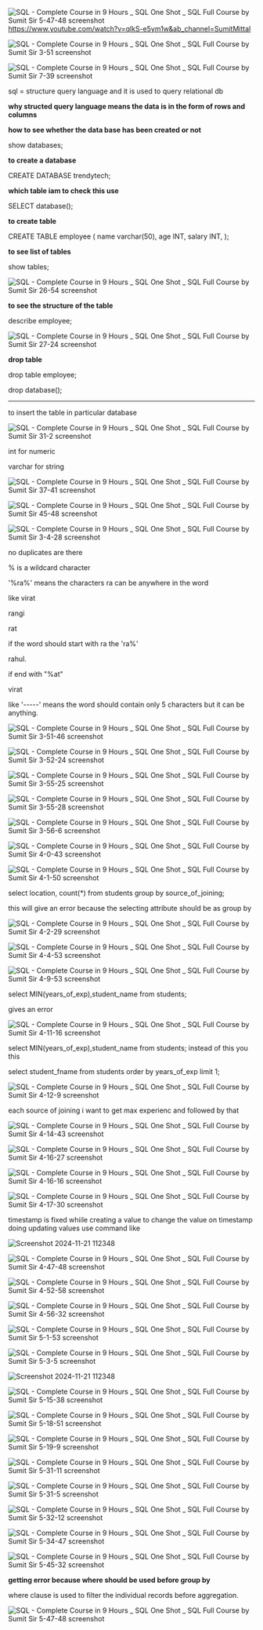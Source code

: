 ![SQL - Complete Course in 9 Hours _ SQL One Shot _ SQL Full Course by Sumit Sir 5-47-48 screenshot](https://github.com/user-attachments/assets/e10f0cb8-4f87-4055-a04a-4819bfb07577)https://www.youtube.com/watch?v=qlkS-e5ym1w&ab_channel=SumitMittal

![SQL - Complete Course in 9 Hours _ SQL One Shot _ SQL Full Course by Sumit Sir 3-51 screenshot](https://github.com/user-attachments/assets/44316bea-bc9d-44ac-89cd-1092c890d7ea)

![SQL - Complete Course in 9 Hours _ SQL One Shot _ SQL Full Course by Sumit Sir 7-39 screenshot](https://github.com/user-attachments/assets/9d10be8d-1802-4501-8eee-9a39e5440674)

sql = structure query language and it is used to query relational db

**why structed query language means the data is in the form of rows and columns**

**how to see whether the data base has been created or not**

show databases;

**to create a database**

CREATE DATABASE trendytech;


**which table iam to check this use**

SELECT database();


**to create table**

CREATE TABLE employee 
(
name varchar(50),
age INT,
salary INT,
);

**to see list of tables**

show tables;

![SQL - Complete Course in 9 Hours _ SQL One Shot _ SQL Full Course by Sumit Sir 26-54 screenshot](https://github.com/user-attachments/assets/b78f503c-54cc-443c-a962-59589db1aafa)


**to see the structure of the table**

describe employee;

![SQL - Complete Course in 9 Hours _ SQL One Shot _ SQL Full Course by Sumit Sir 27-24 screenshot](https://github.com/user-attachments/assets/1b9d062d-e5e6-4f2c-afe4-31c154c2f86f)

**drop table**

drop table employee;

drop database();

---

to insert the table in particular database

![SQL - Complete Course in 9 Hours _ SQL One Shot _ SQL Full Course by Sumit Sir 31-2 screenshot](https://github.com/user-attachments/assets/b94d9c43-0668-4d7f-becc-b3ec241cec9d)



int for numeric

varchar for string


![SQL - Complete Course in 9 Hours _ SQL One Shot _ SQL Full Course by Sumit Sir 37-41 screenshot](https://github.com/user-attachments/assets/e59b9e9d-eb2b-4083-8a46-bfc30d0d516d)


![SQL - Complete Course in 9 Hours _ SQL One Shot _ SQL Full Course by Sumit Sir 45-48 screenshot](https://github.com/user-attachments/assets/17176ad5-ada7-493b-9be6-c1103b258d2c)

![SQL - Complete Course in 9 Hours _ SQL One Shot _ SQL Full Course by Sumit Sir 3-4-28 screenshot](https://github.com/user-attachments/assets/b01e7483-59bf-4ffd-a9bd-6cba696af745)

no duplicates are there

% is a wildcard character

'%ra%' means the characters ra can be anywhere in the word 

like virat

rangi

rat

if the word should start with ra the 'ra%' 

rahul.

if end with "%at"

virat

like '-----'  means the word should contain only 5 characters but it can be anything.

![SQL - Complete Course in 9 Hours _ SQL One Shot _ SQL Full Course by Sumit Sir 3-51-46 screenshot](https://github.com/user-attachments/assets/71591a07-4cef-4731-908b-15bafb019171)

![SQL - Complete Course in 9 Hours _ SQL One Shot _ SQL Full Course by Sumit Sir 3-52-24 screenshot](https://github.com/user-attachments/assets/38f6ba1c-d0f5-438d-bdea-40cfbc0d11ae)

![SQL - Complete Course in 9 Hours _ SQL One Shot _ SQL Full Course by Sumit Sir 3-55-25 screenshot](https://github.com/user-attachments/assets/95a9b95d-3644-497a-a630-aa19869497fa)

![SQL - Complete Course in 9 Hours _ SQL One Shot _ SQL Full Course by Sumit Sir 3-55-28 screenshot](https://github.com/user-attachments/assets/e1d747ff-b1d8-4ee1-86bc-16530cb5e7c5)


![SQL - Complete Course in 9 Hours _ SQL One Shot _ SQL Full Course by Sumit Sir 3-56-6 screenshot](https://github.com/user-attachments/assets/390fd086-db00-4242-96f0-b7574d89c91d)

![SQL - Complete Course in 9 Hours _ SQL One Shot _ SQL Full Course by Sumit Sir 4-0-43 screenshot](https://github.com/user-attachments/assets/0101ff55-8e98-4d91-9474-26af7cfee530)

![SQL - Complete Course in 9 Hours _ SQL One Shot _ SQL Full Course by Sumit Sir 4-1-50 screenshot](https://github.com/user-attachments/assets/74191921-d5d8-42bc-a742-3503247c1724)


select location, count(*) from students group by source_of_joining;

this will give an error because the selecting attribute should be as group by

![SQL - Complete Course in 9 Hours _ SQL One Shot _ SQL Full Course by Sumit Sir 4-2-29 screenshot](https://github.com/user-attachments/assets/2f572488-ea6d-4732-9663-639206f28e2d)

![SQL - Complete Course in 9 Hours _ SQL One Shot _ SQL Full Course by Sumit Sir 4-4-53 screenshot](https://github.com/user-attachments/assets/48545830-bf9b-4b21-bd06-c512fa46a22a)

![SQL - Complete Course in 9 Hours _ SQL One Shot _ SQL Full Course by Sumit Sir 4-9-53 screenshot](https://github.com/user-attachments/assets/2beff95f-0d50-4c80-8177-8c5e6d2f22db)

select MIN(years_of_exp),student_name from students; 

gives an error

![SQL - Complete Course in 9 Hours _ SQL One Shot _ SQL Full Course by Sumit Sir 4-11-16 screenshot](https://github.com/user-attachments/assets/250e2fb5-f0f0-47c8-b68b-25b45c1cc5a1)

select MIN(years_of_exp),student_name from students; instead of this you this

select student_fname from students order by years_of_exp limit 1;


![SQL - Complete Course in 9 Hours _ SQL One Shot _ SQL Full Course by Sumit Sir 4-12-9 screenshot](https://github.com/user-attachments/assets/4957b6e7-6558-49fd-ae86-d1a37a554e4b)


each source of joining i want to get max experienc and followed by that

![SQL - Complete Course in 9 Hours _ SQL One Shot _ SQL Full Course by Sumit Sir 4-14-43 screenshot](https://github.com/user-attachments/assets/6d75a366-4c53-4d03-aec6-488e1b382755)

![SQL - Complete Course in 9 Hours _ SQL One Shot _ SQL Full Course by Sumit Sir 4-16-27 screenshot](https://github.com/user-attachments/assets/d42eaf55-36b0-4dce-a916-b563602b31f1)

![SQL - Complete Course in 9 Hours _ SQL One Shot _ SQL Full Course by Sumit Sir 4-16-16 screenshot](https://github.com/user-attachments/assets/e50f9184-323b-4b6c-8c86-14b659ec2466)



![SQL - Complete Course in 9 Hours _ SQL One Shot _ SQL Full Course by Sumit Sir 4-17-30 screenshot](https://github.com/user-attachments/assets/7a1fc977-8cd1-4113-a866-d7f8506b47bf)


timestamp is fixed whiile creating a value to change the value on timestamp doing updating values 
use command like

![Screenshot 2024-11-21 112348](https://github.com/user-attachments/assets/c0b2eedb-22b2-4eab-99da-970c56e6a2ff)

![SQL - Complete Course in 9 Hours _ SQL One Shot _ SQL Full Course by Sumit Sir 4-47-48 screenshot](https://github.com/user-attachments/assets/535e9877-8c4c-4fa2-af49-badd7fb0cb53)

![SQL - Complete Course in 9 Hours _ SQL One Shot _ SQL Full Course by Sumit Sir 4-52-58 screenshot](https://github.com/user-attachments/assets/125ec5d4-2c11-448c-859f-d0c94ba74da6)



![SQL - Complete Course in 9 Hours _ SQL One Shot _ SQL Full Course by Sumit Sir 4-56-32 screenshot](https://github.com/user-attachments/assets/ae9bf310-66cf-4ebf-b375-9d75d033f9df)

![SQL - Complete Course in 9 Hours _ SQL One Shot _ SQL Full Course by Sumit Sir 5-1-53 screenshot](https://github.com/user-attachments/assets/b9f2976b-5602-495a-b82b-c31a9fe68870)

![SQL - Complete Course in 9 Hours _ SQL One Shot _ SQL Full Course by Sumit Sir 5-3-5 screenshot](https://github.com/user-attachments/assets/ffa13f63-b396-41c7-968e-76490d8377fd)


![Screenshot 2024-11-21 112348](https://github.com/user-attachments/assets/4f726f41-c0da-4e4a-a2a4-3bdfda285d34)


![SQL - Complete Course in 9 Hours _ SQL One Shot _ SQL Full Course by Sumit Sir 5-15-38 screenshot](https://github.com/user-attachments/assets/a3f43885-f154-4555-9369-abb5576eeed0)

![SQL - Complete Course in 9 Hours _ SQL One Shot _ SQL Full Course by Sumit Sir 5-18-51 screenshot](https://github.com/user-attachments/assets/953dcfd1-15b8-4cdc-8364-1293fbee1fdc)

![SQL - Complete Course in 9 Hours _ SQL One Shot _ SQL Full Course by Sumit Sir 5-19-9 screenshot](https://github.com/user-attachments/assets/b7a1a569-5ba9-41fd-8416-9b8a82347fcf)


![SQL - Complete Course in 9 Hours _ SQL One Shot _ SQL Full Course by Sumit Sir 5-31-11 screenshot](https://github.com/user-attachments/assets/30bbccd4-10fd-4018-9b90-d89a9d94ccf4)

![SQL - Complete Course in 9 Hours _ SQL One Shot _ SQL Full Course by Sumit Sir 5-31-5 screenshot](https://github.com/user-attachments/assets/42bc0ad9-c300-484f-80d6-02ddcd2710ed)

![SQL - Complete Course in 9 Hours _ SQL One Shot _ SQL Full Course by Sumit Sir 5-32-12 screenshot](https://github.com/user-attachments/assets/e9c457ee-99a3-4bf9-93c1-79bb811006bf)


![SQL - Complete Course in 9 Hours _ SQL One Shot _ SQL Full Course by Sumit Sir 5-34-47 screenshot](https://github.com/user-attachments/assets/7bf2f0c3-25cc-429d-bf9f-188aacd20f49)

![SQL - Complete Course in 9 Hours _ SQL One Shot _ SQL Full Course by Sumit Sir 5-45-32 screenshot](https://github.com/user-attachments/assets/d10f125e-af31-4cae-9886-af0238fd5d62)

**getting error because where should be used before group by** 

where clause is used to filter the individual records before aggregation.


![SQL - Complete Course in 9 Hours _ SQL One Shot _ SQL Full Course by Sumit Sir 5-47-48 screenshot](https://github.com/user-attachments/assets/ad2d2edc-7287-4101-913b-851c1303e421)


